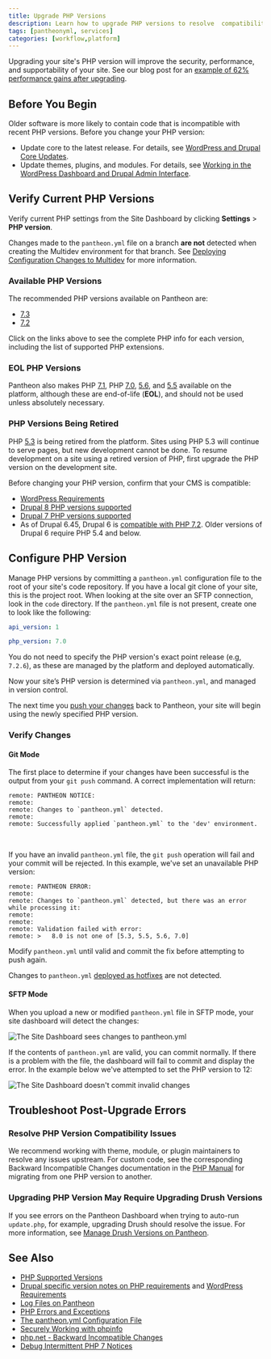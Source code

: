 ```yaml
---
title: Upgrade PHP Versions
description: Learn how to upgrade PHP versions to resolve  compatibility issues.
tags: [pantheonyml, services]
categories: [workflow,platform]
---
```

Upgrading your site's PHP version will improve the security, performance, and supportability of your site. See our blog post for an [example of 62% performance gains after upgrading](https://pantheon.io/blog/php-7-now-available-all-sites-pantheon).

## Before You Begin
Older software is more likely to contain code that is incompatible with recent PHP versions. Before you change your PHP version:

- Update core to the latest release. For details, see [WordPress and Drupal Core Updates](/core-updates).
- Update themes, plugins, and modules. For details, see [Working in the WordPress Dashboard and Drupal Admin Interface](/cms-admin).

## Verify Current PHP Versions
Verify current PHP settings from the Site Dashboard by clicking **Settings** > **PHP version**.

<Alert title="Note" type="info">

Changes made to the `pantheon.yml` file on a branch **are not** detected when creating the Multidev environment for that branch. See [Deploying Configuration Changes to Multidev](/pantheon-yml/#deploying-configuration-changes-to-multidev) for more information.

</Alert>

### Available PHP Versions
The recommended PHP versions available on Pantheon are:

- [7.3](https://v73-php-info.pantheonsite.io/)
- [7.2](https://v72-php-info.pantheonsite.io/)

Click on the links above to see the complete PHP info for each version, including the list of supported PHP extensions.

### EOL PHP Versions
Pantheon also makes PHP [7.1](https://v71-php-info.pantheonsite.io/), PHP [7.0](https://v70-php-info.pantheonsite.io/), [5.6](https://v56-php-info.pantheonsite.io/), and [5.5](https://v55-php-info.pantheonsite.io/) available on the platform, although these are end-of-life (**EOL**), and should not be used unless absolutely necessary. 

### PHP Versions Being Retired
PHP [5.3](https://v53-php-info.pantheonsite.io/) is being retired from the platform. Sites using PHP 5.3 will continue to serve pages, but new development cannot be done. To resume development on a site using a retired version of PHP, first upgrade the PHP version on the development site.

<Alert title="Note" type="info">

Before changing your PHP version, confirm that your CMS is compatible:

* [WordPress Requirements](https://wordpress.org/about/requirements/)
* [Drupal 8 PHP versions supported](https://www.drupal.org/docs/8/system-requirements/php-requirements#php_required)
* [Drupal 7 PHP versions supported](https://www.drupal.org/docs/7/system-requirements/drupal-7-php-requirements#php_required)
* As of Drupal 6.45, Drupal 6 is [compatible with PHP 7.2](https://www.mydropwizard.com/blog/announcing-drupal-645-and-selected-contrib-php-72). Older versions of Drupal 6 require PHP 5.4 and below.

</Alert>

## Configure PHP Version
Manage PHP versions by committing a `pantheon.yml` configuration file to the root of your site's code repository. If you have a local git clone of your site, this is the project root. When looking at the site over an SFTP connection, look in the `code` directory. If the `pantheon.yml` file is not present, create one to look like the following:

```yaml
api_version: 1

php_version: 7.0
```

You do not need to specify the PHP version's exact point release (e.g, `7.2.6`), as these are managed by the platform and deployed automatically.

Now your site’s PHP version is determined via `pantheon.yml`, and managed in version control.

The next time you [push your changes](/git#push-changes-to-pantheon) back to Pantheon, your site will begin using the newly specified PHP version.

### Verify Changes

#### Git Mode

The first place to determine if your changes have been successful is the output from your `git push` command. A correct implementation will return:

```
remote: PANTHEON NOTICE:
remote:
remote: Changes to `pantheon.yml` detected.
remote:
remote: Successfully applied `pantheon.yml` to the 'dev' environment.
```

<br />

If you have an invalid `pantheon.yml` file, the `git push` operation will fail and your commit will be rejected. In this example, we've set an unavailable PHP version:

```
remote: PANTHEON ERROR:
remote:
remote: Changes to `pantheon.yml` detected, but there was an error while processing it:
remote:
remote:
remote: Validation failed with error:
remote: >   8.0 is not one of [5.3, 5.5, 5.6, 7.0]
```

Modify `pantheon.yml` until valid and commit the fix before attempting to push again.

<Alert title="Note" type="info">

Changes to `pantheon.yml` [deployed as hotfixes](/pantheon-yml#deploying-hotfixes) are not detected.

</Alert>

#### SFTP Mode

When you upload a new or modified `pantheon.yml` file in SFTP mode, your site dashboard will detect the changes:

![The Site Dashboard sees changes to pantheon.yml](../images/dashboard/pantheon-yml-changes-sftp.png)

If the contents of `pantheon.yml` are valid, you can commit normally. If there is a problem with the file, the dashboard will fail to commit and display the error. In the example below we've attempted to set the PHP version to 12:

![The Site Dashboard doesn't commit invalid changes](../images/dashboard/pantheon-yml-failure-sftp.png)

## Troubleshoot Post-Upgrade Errors

### Resolve PHP Version Compatibility Issues

We recommend working with theme, module, or plugin maintainers to resolve any issues upstream. For custom code, see the corresponding Backward Incompatible Changes documentation in the [PHP Manual](https://secure.php.net/manual/en/appendices.php) for migrating from one PHP version to another.

### Upgrading PHP Version May Require Upgrading Drush Versions

If you see errors on the Pantheon Dashboard when trying to auto-run `update.php`, for example, upgrading Drush should resolve the issue. For more information, see [Manage Drush Versions on Pantheon](https://pantheon.io/docs/drush-versions/#configure-drush-version).



## See Also

* [PHP Supported Versions](https://secure.php.net/supported-versions.php)
* [Drupal specific version notes on PHP requirements](https://www.drupal.org/requirements/php#drupalversions) and [WordPress Requirements](https://wordpress.org/about/requirements/)
* [Log Files on Pantheon](/logs)
* [PHP Errors and Exceptions](/php-errors)
* [The pantheon.yml Configuration File](/pantheon-yml)
* [Securely Working with phpinfo](/phpinfo)
* [php.net - Backward Incompatible Changes](https://secure.php.net/manual/en/migration70.incompatible.php)
* [Debug Intermittent PHP 7 Notices](/deprecated-constructor-notices)
